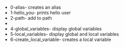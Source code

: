 - 0-alias- creates an alias
- 1-hello_you- prints hello user
- 2-path- add to path
-
- 4-global_variables- display global variables
- 5-local_variables- display global and local variables
- 6-create_local_variable- creates a local variable


